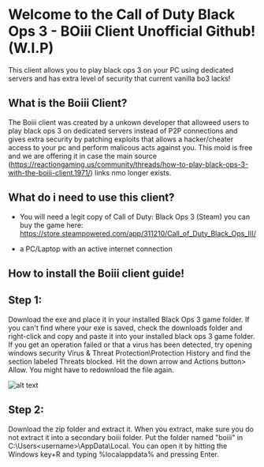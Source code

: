 # Welcome to the Call of Duty Black Ops 3 - BOiii Client Unofficial Github! (W.I.P)
This client allows you to play black ops 3 on your PC using dedicated servers and has extra level of security that current vanilla bo3 lacks!



## What is the Boiii Client?

The Boiii client was created by a unkown developer that alloweed users to play black ops 3 on dedicated servers instead of P2P connections and gives extra security by patching exploits that allows a hacker/cheater access to your pc and perform malicous acts against you. This moid is free and we are offering it in case the main source (https://reactiongaming.us/community/threads/how-to-play-black-ops-3-with-the-boiii-client.1971/) links nmo longer exists.

## What do i need to use this client?

- You will need a legit copy of Call of Duty: Black Ops 3 (Steam) you can buy the game here: https://store.steampowered.com/app/311210/Call_of_Duty_Black_Ops_III/

- a PC/Laptop with an active internet connection

## How to install the Boiii client guide!

## Step 1: ##

Download the exe and place it in your installed Black Ops 3 game folder. If you can't find where your exe is saved, check the downloads folder and right-click and copy and paste it into your installed black ops 3 game folder. If you get an operation failed or that a virus has been detected, try opening windows security Virus & Threat Protection\Protection History and find the section labeled Threats blocked. Hit the down arrow and Actions button> Allow. You might have to redownload the file again.

![alt text](https://reactiongaming.us/community/attachments/1687576026676-png.1134/)


## Step 2: ##

Download the zip folder and extract it. When you extract, make sure you do not extract it into a secondary boiii folder. Put the folder named "boiii" in C:\Users\<username>\AppData\Local\. You can open it by hitting the Windows key+R and typing %localappdata% and pressing Enter.

